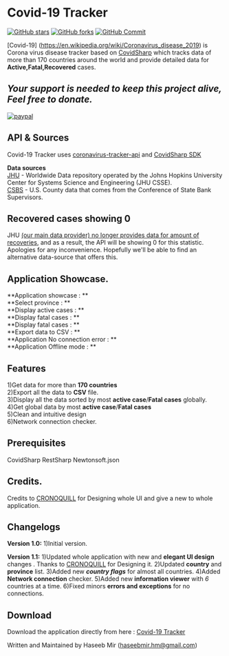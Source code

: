 # Covid-19 Tracker
[![GitHub stars](https://img.shields.io/github/stars/haseeb-heaven/Covid-19-Tracker)](https://github.com/Abdirahiim/covidtrackerapiwrapper/stargazers)
[![GitHub forks](https://img.shields.io/github/forks/haseeb-heaven/Covid-19-Tracker)](https://github.com/Abdirahiim/covidtrackerapiwrapper/network/members)
[![GitHub Commit](https://img.shields.io/badge/Commits-5-blue)](https://github.com/haseeb-heaven/Covid-19-Tracker/network/members)

[Covid-19] (https://en.wikipedia.org/wiki/Coronavirus_disease_2019) is Corona virus disease tracker based on [CovidSharp](https://github.com/Abdirahiim/covidtrackerapiwrapper)
which tracks data of more than 170 countries around the world and provide detailed data for **Active,Fatal,Recovered** cases. 


## **_Your support is needed to keep this project alive, Feel free to donate._**
[![paypal](https://www.paypalobjects.com/en_US/i/btn/btn_donateCC_LG.gif)](https://www.paypal.me/AzimD)

## API & Sources
Covid-19 Tracker uses [coronavirus-tracker-api](https://github.com/ExpDev07/coronavirus-tracker-api) and [CovidSharp SDK](https://github.com/Abdirahiim/covidtrackerapiwrapper)</br>

**Data sources** </br>
[JHU](https://systems.jhu.edu/research/public-health/ncov/)  - Worldwide Data repository operated by the Johns Hopkins University Center for Systems Science and Engineering (JHU CSSE).</br>
[CSBS](https://www.csbs.org/information-covid-19-coronavirus) - U.S. County data that comes from the Conference of State Bank Supervisors.</br>

## Recovered cases showing 0
JHU [(our main data provider) no longer provides data for amount of recoveries](https://github.com/CSSEGISandData/COVID-19/issues/1250), and as a result, the API will be showing 0 for this statistic. Apologies for any inconvenience. Hopefully we'll be able to find an alternative data-source that offers this.

## Application Showcase.
**Application showcase : ** [](https://github.com/haseeb-heaven/Covid-19-Tracker/blob/master/resources/covid_app.png) </br>
**Select province : ** [](https://github.com/haseeb-heaven/Covid-19-Tracker/blob/master/resources/covid_app_province.png) </br>
**Display active cases : ** [](https://github.com/haseeb-heaven/Covid-19-Tracker/blob/master/resources/covid_app_disp_active.png) </br>
**Display fatal cases : ** [](https://github.com/haseeb-heaven/Covid-19-Tracker/blob/master/resources/covid_app_disp_fatal.png) </br>
**Display fatal cases : ** [](https://github.com/haseeb-heaven/Covid-19-Tracker/blob/master/resources/covid_app_disp_fatal.png) </br>
**Export data to CSV : ** [](https://github.com/haseeb-heaven/Covid-19-Tracker/blob/master/resources/covid_app_csv.png) </br>
**Application No connection error : ** [](https://github.com/haseeb-heaven/Covid-19-Tracker/blob/master/resources/covid_app_no_connection.png) </br>
**Application Offline mode : ** [](https://github.com/haseeb-heaven/Covid-19-Tracker/blob/master/resources/covid_app_offline.png) </br>

## Features
1)Get data for more than **170 countries** </br>
2)Export all the data to **CSV** file.  </br>
3)Display all the data sorted by most **active case**/**Fatal cases** globally.  </br>
4)Get global data by most **active case**/**Fatal cases** </br>
5)Clean and intuitive design </br>
6)Network connection checker.</br>

## Prerequisites
CovidSharp
RestSharp
Newtonsoft.json

## Credits.
Credits to [CRONOQUILL](https://github.com/CRONOQUILL) for Designing whole UI and give a new to whole application. 

## Changelogs

**Version 1.0:**
1)Initial version.

**Version 1.1:**
1)Updated whole application with new and **elegant UI design** changes . Thanks to [CRONOQUILL](https://github.com/CRONOQUILL) for Designing it.
2)Updated **country** and **province** list.
3)Added new **_country flags_** for almost all countries.
4)Added **Network connection** checker.
5)Added new **information viewer** with _6_ countries at a time.
6)Fixed minors **errors and exceptions** for no connections.


## Download
Download the application directly from here : [Covid-19 Tracker](https://bit.ly/C0v1dAppV1)

Written and Maintained by Haseeb Mir (haseebmir.hm@gmail.com)
